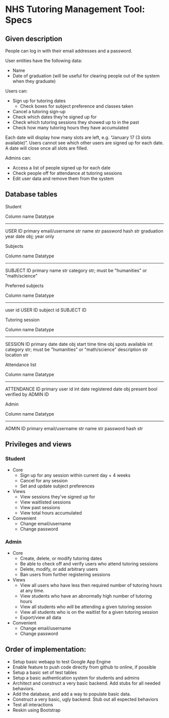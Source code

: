 # NHS Tutoring Management Tool: Specs


## Given description

People can log in with their email addresses and a password.

User entities have the following data:
-   Name
-   Date of graduation (will be useful for clearing people out of the system when they graduate)

Users can:
-   Sign up for tutoring dates
    -   Check boxes for subject preference and classes taken
-   Cancel a tutoring sign-up
-   Check which dates they’re signed up for
-   Check which tutoring sessions they showed up to in the past
-   Check how many tutoring hours they have accumulated

Each date will display how many slots are left, e.g. “January 17 (3 slots available)”.
Users cannot see which other users are signed up for each date.
A date will close once all slots are filled.

Admins can:
-   Access a list of people signed up for each date
-   Check people off for attendance at tutoring sessions
-   Edit user data and remove them from the system


## Database tables

Student

Column name             Datatype
--------------------    --------
USER ID                 primary
email/username          str
name                    str
password hash           str
graduation year         date obj; year only


Subjects

Column name             Datatype
--------------------    --------
SUBJECT ID              primary
name                    str
category                str; must be "humanities" or "math/science"


Preferred subjects

Column name             Datatype
--------------------    --------
user id                 USER ID
subject id              SUBJECT ID


Tutoring session

Column name             Datatype
--------------------    --------
SESSION ID              primary
date                    date obj
start time              time obj
spots available         int
category                str; must be "humanities" or "math/science"
description             str
location                str


Attendance list

Column name             Datatype
--------------------    --------
ATTENDANCE ID           primary
user id                 int
date registered         date obj
present                 bool
verified by             ADMIN ID


Admin

Column name             Datatype
--------------------    --------
ADMIN ID                primary
email/username          str
name                    str
password hash           str



## Privileges and views

### Student

-   Core
    -   Sign up for any session within current day + 4 weeks
    -   Cancel for any session
    -   Set and update subject preferences
-   Views
    -   View sessions they've signed up for
    -   View waitlisted sessions
    -   View past sessions
    -   View total hours accumulated
-   Convenient
    -   Change email/username
    -   Change password

### Admin

-   Core
    -   Create, delete, or modify tutoring dates
    -   Be able to check off and verify users who attend tutoring sessions
    -   Delete, modify, or add arbitrary users
    -   Ban users from further registering sessions
-   Views
    -   View all users who have less then required number of 
        tutoring hours at any time.
    -   View students who have an abnormally high number of tutoring hours
    -   View all students who will be attending a given tutoring session
    -   View all students who is on the waitlist for a given tutoring session
    -   Export/view all data
-   Convenient
    -   Change email/username
    -   Change password


## Order of implementation:

-   Setup basic webapp to test Google App Engine
-   Enable feature to push code directly from github to online, if possible
-   Setup a basic set of test tables
-   Setup a basic authentication system for students and admins
-   Architect and construct a very basic backend. 
    Add stubs for all needed behaviors.
-   Add the database, and add a way to populate basic data.
-   Construct a very basic, ugly backend. Stub out all expected behaviors
-   Test all interactions
-   Reskin using Bootstrap




